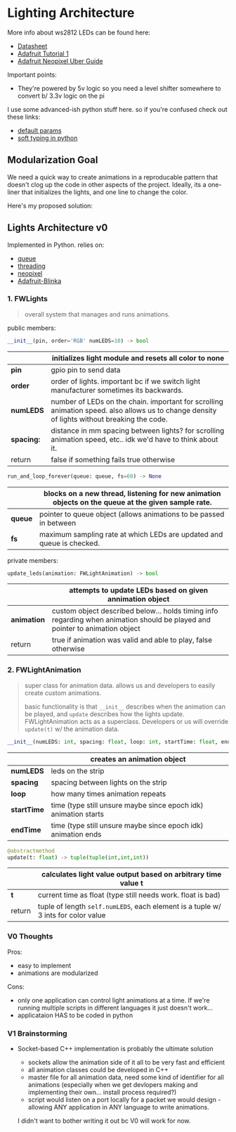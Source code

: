 # Lighting Architecture #

More info about ws2812 LEDs can be found here:

* [Datasheet](https://cdn-shop.adafruit.com/datasheets/WS2812.pdf)
* [Adafruit Tutorial 1](https://learn.adafruit.com/neopixels-on-raspberry-pi/python-usage)
* [Adafruit Neopixel Uber Guide](https://learn.adafruit.com/adafruit-neopixel-uberguide/the-magic-of-neopixels)

Important points:

* They're powered by 5v logic so you need a level shifter somewhere to convert b/ 3.3v logic on the pi

I use some advanced-ish python stuff here. so if you're confused check out these links:

* [default params](https://www.geeksforgeeks.org/default-arguments-in-python/)
* [soft typing in python](https://docs.python.org/3/library/typing.html)

## Modularization Goal ##
We need a quick way to create animations in a reproducable pattern that doesn't clog up the code in other aspects of the project. Ideally, its a one-liner that initializes the lights, and one line to change the color. 

Here's my proposed solution:

## Lights Architecture v0 ##
Implemented in Python. relies on:

* [queue](https://docs.python.org/3/library/queue.html)
* [threading](https://docs.python.org/3/library/threading.html)
* [neopixel](https://docs.circuitpython.org/projects/neopixel/en/latest/)
* [Adafruit-Blinka](https://docs.circuitpython.org/projects/blinka/en/latest/)

### 1. FWLights ###

> overall system that manages and runs animations.

public members:

```python
__init__(pin, order='RGB' numLEDS=10) -> bool
```

||initializes light module and resets all color to none|
|--|--|
|**pin**| gpio pin to send data|
|**order**|order of lights. important bc if we switch light manufacturer sometimes its backwards.|
|**numLEDS**|number of LEDs on the chain. important for scrolling animation speed. also allows us to change density of lights without breaking the code.|
|**spacing:**| distance in mm spacing between lights? for scrolling animation speed, etc.. idk we'd have to think about it.|
|return|false if something fails true otherwise|

```python
run_and_loop_forever(queue: queue, fs=60) -> None
```

||blocks on a new thread, listening for new animation objects on the queue at the given sample rate.|
|--|--|
|**queue**| pointer to queue object (allows animations to be passed in between |
|**fs**|maximum sampling rate at which LEDs are updated and queue is checked.|

private members:

```python
update_leds(animation: FWLightAnimation) -> bool
```

||attempts to update LEDs based on given annimation object |
|--|--|
|**animation**| custom object described below... holds timing info regarding when animation should be played and pointer to animation object |
|return | true if animation was valid and able to play, false otherwise|

### 2. FWLightAnimation ###

>super class for animation data. allows us and developers to easily create custom animations.
>
>basic functionality is that  `__init__` describes when the animation can be played, and `update` describes how the lights update. FWLightAnimation acts as a superclass. Developers or us will override `update(t)` w/ the animation data.

```python
__init__(numLEDS: int, spacing: float, loop: int, startTime: float, endTime: float) -> None
```

||creates an animation object |
|--|--|
|**numLEDS** | leds on the strip|
|**spacing** | spacing between lights on the strip |
|**loop**| how many times animation repeats|
|**startTime** | time (type still unsure maybe since epoch idk) animation starts |
|**endTime** | time (type still unsure maybe since epoch idk) animation ends |

```python
@abstractmethod
update(t: float) -> tuple(tuple(int,int,int))
```

||calculates light value output based on arbitrary time value t |
|--|--|
|**t** | current time as float (type still needs work. float is bad) |
|return | tuple of length `self.numLEDS`, each element is a tuple w/ 3 ints for color value |




### V0 Thoughts ###

Pros:

* easy to implement
* animations are modularized

Cons:

* only one application can control light animations at a time. If we're running multiple scripts in different languages it just doesn't work...
* applicataion HAS to be coded in python

### V1 Brainstorming ###

* Socket-based C++ implementation is probably the ultimate solution
    * sockets allow the animation side of it all to be very fast and efficient
    * all animation classes could be developed in C++
    * master file for all animation data, need some kind of identifier for all animations (especially when we get devlopers making and implementing their own... install process required?)
    * script would listen on a port locally for a packet we would design - allowing ANY application in ANY language to write animations.


    I didn't want to bother writing it out bc V0 will work for now.
